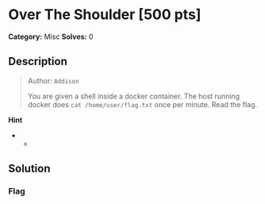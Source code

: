 # Over The Shoulder [500 pts]

**Category:** Misc
**Solves:** 0

## Description
><p>Author: <code>Addison</code></p><p>    You are given a shell inside a docker container. The host running docker does <code>cat /home/user/flag.txt</code> once per minute. Read the flag.</p>

**Hint**
* -

## Solution

### Flag

